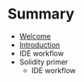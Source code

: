 # Summary

* [Welcome](README.md)
* [Introduction](chapter1.md)
* IDE workflow
* Solidity primer
   * IDE workflow

